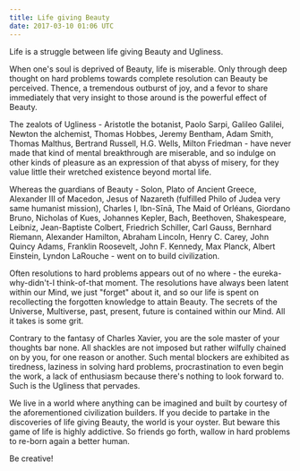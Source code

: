 ```yaml
---
title: Life giving Beauty
date: 2017-03-10 01:06 UTC
---
```


Life is a struggle between life giving Beauty and Ugliness.

When one's soul is deprived of Beauty, life is miserable. Only through deep thought on hard problems towards complete resolution can Beauty be perceived. Thence, a tremendous outburst of joy, and a fevor to share immediately that very insight to those around is the powerful effect of Beauty.

The zealots of Ugliness - Aristotle the botanist, Paolo Sarpi, Galileo Galilei, Newton the alchemist, Thomas Hobbes, Jeremy Bentham, Adam Smith, Thomas Malthus, Bertrand Russell, H.G. Wells, Milton Friedman - have never made that kind of mental breakthrough are miserable, and so indulge on other kinds of pleasure as an expression of that abyss of misery, for they value little their wretched existence beyond mortal life.

Whereas the guardians of Beauty - Solon, Plato of Ancient Greece, Alexander III of Macedon, Jesus of Nazareth (fulfilled Philo of Judea very same humanist mission), Charles I, Ibn-Sīnā, The Maid of Orléans, Giordano Bruno, Nicholas of Kues, Johannes Kepler, Bach, Beethoven, Shakespeare, Leibniz, Jean-Baptiste Colbert, Friedrich Schiller, Carl Gauss, Bernhard Riemann, Alexander Hamilton, Abraham Lincoln, Henry C. Carey, John Quincy Adams, Franklin Roosevelt, John F. Kennedy, Max Planck, Albert Einstein, Lyndon LaRouche - went on to build civilization.

Often resolutions to hard problems appears out of no where - the eureka-why-didn't-I think-of-that moment. The resolutions have always been latent within our Mind, we just "forget" about it, and so our life is spent on recollecting the forgotten knowledge to attain Beauty. The secrets of the Universe, Multiverse, past, present, future is contained within our Mind. All it takes is some grit.

Contrary to the fantasy of Charles Xavier, you are the sole master of your thoughts bar none. All shackles are not imposed but rather wilfully chained on by you, for one reason or another. Such mental blockers are exhibited as tiredness, laziness in solving hard problems, procrastination to even begin the work, a lack of enthusiasm because there's nothing to look forward to. Such is the Ugliness that pervades.

We live in a world where anything can be imagined and built by courtesy of the aforementioned civilization builders. If you decide to partake in the discoveries of life giving Beauty, the world is your oyster. But beware this game of life is highly addictive. So friends go forth, wallow in hard problems to re-born again a better human.

Be creative!
